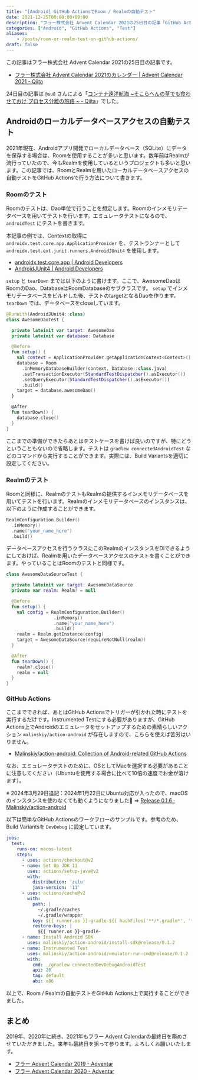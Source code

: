```yaml
---
title: "[Android] GitHub ActionsでRoom / Realmの自動テスト"
date: 2021-12-25T00:00:00+09:00
description: "フラー株式会社 Advent Calendar 2021の25日目の記事「GitHub ActionsでRoom / Realmの自動テスト」です。"
categories: ["Android", "GitHub Actions", "Test"]
aliases:
    - /posts/room-or-realm-test-on-github-actions/
draft: false
---
```


この記事はフラー株式会社 Advent Calendar 2021の25日目の記事です。

- [フラー株式会社 Advent Calendar 2021のカレンダー \| Advent Calendar 2021 \- Qiita](https://qiita.com/advent-calendar/2021/fuller-inc)

24日目の記事は `@su8` さんによる「[コンテナ遠洋航海 ~そこらへんの草でも食わせておけ プロセス分離の旅路 ~ - Qiita](https://qiita.com/su8/items/517b5a2de22973dc4513)」でした。

## Androidのローカルデータベースアクセスの自動テスト

2021年現在、Androidアプリ開発でローカルデータベース（SQLite）にデータを保存する場合は、Roomを使用することが多いと思います。数年前はRealmが流行っていたので、今もRealmを使用しているというプロジェクトも多いと思います。この記事では、RoomとRealmを用いたローカルデータベースアクセスの自動テストをGitHub Actionsで行う方法について書きます。

### Roomのテスト

Roomのテストは、Dao単位で行うことを想定します。Roomのインメモリデータベースを用いてテストを行います。エミュレータテストになるので、 `androidTest` にテストを書きます。

本記事の例では、Contextの取得に `androidx.test.core.app.ApplicationProvider` を、テストランナーとして `androidx.test.ext.junit.runners.AndroidJUnit4` を使用します。

- [androidx\.test\.core\.app \| Android Developers](https://developer.android.com/reference/androidx/test/core/app/package-summary)
- [AndroidJUnit4 \| Android Developers](https://developer.android.com/reference/androidx/test/ext/junit/runners/AndroidJUnit4)

`setup` と `tearDown` までは以下のように書けます。ここで、AwesomeDaoはRoomのDao、DatabaseはRoomDatabaseのサブクラスです。 `setup` でインメモリデータベースをビルドした後、テストのtargetとなるDaoを作ります。 `tearDown` では、データベースをcloseしています。

```kotlin
@RunWith(AndroidJUnit4::class)
class AwesomeDaoTest {

  private lateinit var target: AwesomeDao
  private lateinit var database: Database

  @Before
  fun setup() {
    val context = ApplicationProvider.getApplicationContext<Context>()
    database = Room
      .inMemoryDatabaseBuilder(context, Database::class.java)
      .setTransactionExecutor(StandardTestDispatcher().asExecutor())
      .setQueryExecutor(StandardTestDispatcher().asExecutor())
      .build()
    target = database.awesomeDao()
  }

  @After
  fun tearDown() {
    database.close()
  }
}
```

ここまでの準備ができたらあとはテストケースを書けば良いのですが、特にどうということもないので省略します。テストは `gradlew connectedAndroidTest` などのコマンドから実行することができます。実際には、Build Variantsを適切に設定してください。

### Realmのテスト

Roomと同様に、RealmのテストもRealmの提供するインメモリデータベースを用いてテストを行います。Realmのインメモリデータベースのインスタンスは、以下のように作成することができます。

```kotlin
RealmConfiguration.Builder()
  .inMemory()
  .name("your_name_here")
  .build()
```

データベースアクセスを行うクラスにこのRealmのインスタンスをDIできるようにしておけば、Realmを用いたデータベースアクセスのテストを書くことができます。やっていることはRoomのテストと同様です。

```kotlin
class AwesomeDataSourceTest {

  private lateinit var target: AwesomeDataSource
  private var realm: Realm? = null

  @Before
  fun setup() {
    val config = RealmConfiguration.Builder()
                  .inMemory()
                  .name("your_name_here")
                  .build()
    realm = Realm.getInstance(config)
    target = AwesomeDataSource(requireNotNull(realm))
  }

  @After
  fun tearDown() {
    realm?.close()
    realm = null
  }
}
```

### GitHub Actions

ここまでできれば、あとはGitHub Actionsでトリガーが引かれた時にテストを実行するだけです。Instrumented Testにする必要がありますが、GitHub Actions上でAndroidのエミュレータをセットアップするための素晴らしいアクション `malinskiy/action-android` が存在しますので、こちらを使えば苦労はいりません。

- [Malinskiy/action-android: Collection of Android-related GitHub Actions](https://github.com/Malinskiy/action-android)

なお、エミュレータテストのために、OSとしてMacを選択する必要があることに注意してください（Ubuntuを使用する場合に比べて10倍の速度でお金が溶けます）。

※ 2024年3月29日追記：2024年1月22日にUbuntu対応が入ったので、macOSのインスタンスを使わなくても動くようになりました🎉 => [Release 0.1.6 · Malinskiy/action-android](https://github.com/Malinskiy/action-android/releases/tag/0.1.6)

以下は簡単なGitHub Actionsのワークフローのサンプルです。参考のため、Build Variantsを `DevDebug` に設定しています。

```yaml
jobs:
  test:
    runs-on: macos-latest
    steps:
      - uses: actions/checkout@v2
      - name: Set Up JDK 11
        uses: actions/setup-java@v2
        with:
          distribution: 'zulu'
          java-version: '11'
      - uses: actions/cache@v2
        with:
          path: |
            ~/.gradle/caches
            ~/.gradle/wrapper
          key: ${{ runner.os }}-gradle-${{ hashFiles('**/*.gradle*', '**/gradle-wrapper.properties') }}
          restore-keys: |
            ${{ runner.os }}-gradle-
      - name: Install Android SDK
        uses: malinskiy/action-android/install-sdk@release/0.1.2
      - name: Instrumented Test
        uses: malinskiy/action-android/emulator-run-cmd@release/0.1.2
        with:
          cmd: ./gradlew connectedDevDebugAndroidTest
          api: 28
          tag: default
          abi: x86
```

以上で、Room / Realmの自動テストをGitHub Actions上で実行することができました。

## まとめ

2019年、2020年に続き、2021年もフラー Advent Calendarの最終日を務めさせていただきました。来年も最終日を狙って参ります。よろしくお願いいたします。

- [フラー Advent Calendar 2019 - Adventar](https://adventar.org/calendars/4155)
- [フラー Advent Calendar 2020 - Adventar](https://adventar.org/calendars/5034)
